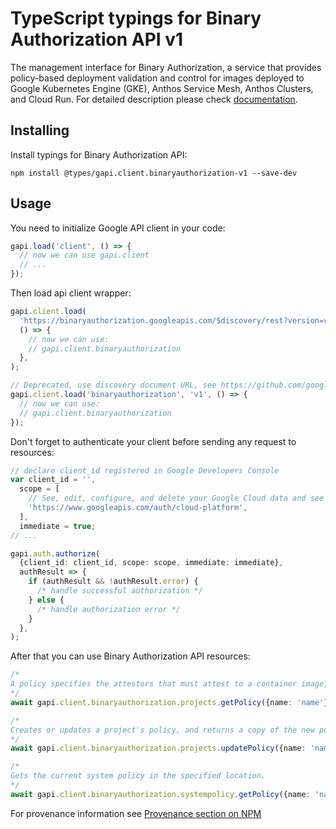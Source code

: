 # TypeScript typings for Binary Authorization API v1

The management interface for Binary Authorization, a service that provides policy-based deployment validation and control for images deployed to Google Kubernetes Engine (GKE), Anthos Service Mesh, Anthos Clusters, and Cloud Run.
For detailed description please check [documentation](https://cloud.google.com/binary-authorization/).

## Installing

Install typings for Binary Authorization API:

```
npm install @types/gapi.client.binaryauthorization-v1 --save-dev
```

## Usage

You need to initialize Google API client in your code:

```typescript
gapi.load('client', () => {
  // now we can use gapi.client
  // ...
});
```

Then load api client wrapper:

```typescript
gapi.client.load(
  'https://binaryauthorization.googleapis.com/$discovery/rest?version=v1',
  () => {
    // now we can use:
    // gapi.client.binaryauthorization
  },
);
```

```typescript
// Deprecated, use discovery document URL, see https://github.com/google/google-api-javascript-client/blob/master/docs/reference.md#----gapiclientloadname----version----callback--
gapi.client.load('binaryauthorization', 'v1', () => {
  // now we can use:
  // gapi.client.binaryauthorization
});
```

Don't forget to authenticate your client before sending any request to resources:

```typescript
// declare client_id registered in Google Developers Console
var client_id = '',
  scope = [
    // See, edit, configure, and delete your Google Cloud data and see the email address for your Google Account.
    'https://www.googleapis.com/auth/cloud-platform',
  ],
  immediate = true;
// ...

gapi.auth.authorize(
  {client_id: client_id, scope: scope, immediate: immediate},
  authResult => {
    if (authResult && !authResult.error) {
      /* handle successful authorization */
    } else {
      /* handle authorization error */
    }
  },
);
```

After that you can use Binary Authorization API resources: <!-- TODO: make this work for multiple namespaces -->

```typescript
/*
A policy specifies the attestors that must attest to a container image, before the project is allowed to deploy that image. There is at most one policy per project. All image admission requests are permitted if a project has no policy. Gets the policy for this project. Returns a default policy if the project does not have one.
*/
await gapi.client.binaryauthorization.projects.getPolicy({name: 'name'});

/*
Creates or updates a project's policy, and returns a copy of the new policy. A policy is always updated as a whole, to avoid race conditions with concurrent policy enforcement (or management!) requests. Returns `NOT_FOUND` if the project does not exist, `INVALID_ARGUMENT` if the request is malformed.
*/
await gapi.client.binaryauthorization.projects.updatePolicy({name: 'name'});

/*
Gets the current system policy in the specified location.
*/
await gapi.client.binaryauthorization.systempolicy.getPolicy({name: 'name'});
```

For provenance information see [Provenance section on NPM](https://www.npmjs.com/package/@maxim_mazurok/gapi.client.binaryauthorization-v1#Provenance:~:text=none-,Provenance,-Built%20and%20signed)
